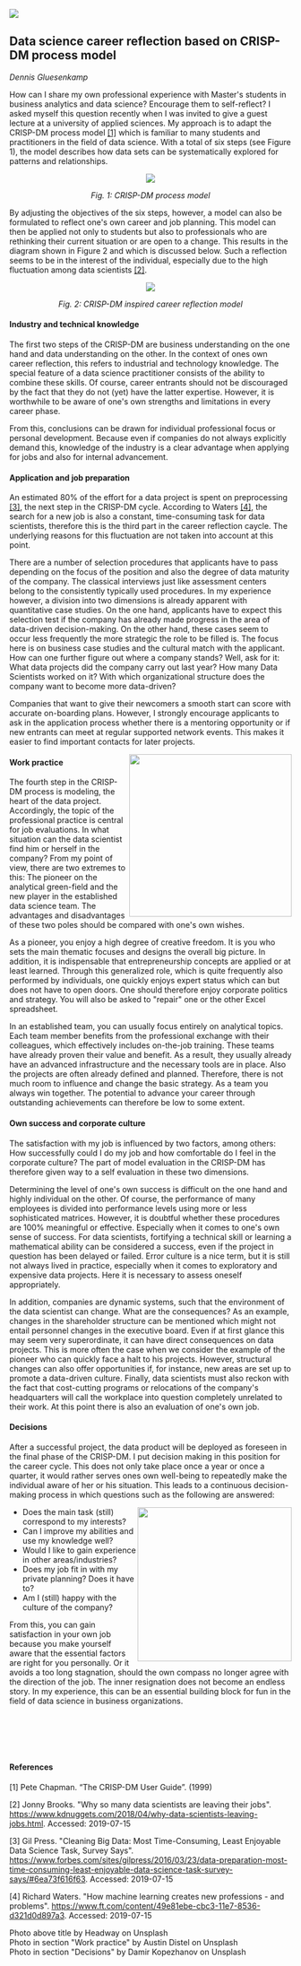 ![](/IMG/title.png)
## Data science career reflection based on CRISP-DM process model
*Dennis Gluesenkamp*

How can I share my own professional experience with Master's students in business analytics and data science? Encourage them to self-reflect? I asked myself this question recently when I was invited to give a guest lecture at a university of applied sciences. My approach is to adapt the CRISP-DM process model [[1]](#ref1) which is familiar to many students and practitioners in the field of data science. With a total of six steps (see Figure 1), the model describes how data sets can be systematically explored for patterns and relationships.

<p align="center"><img src="IMG/crisp-dm.png"></p>
<p align="center"><em>Fig. 1: CRISP-DM process model</em></p>

By adjusting the objectives of the six steps, however, a model can also be formulated to reflect one's own career and job planning. This model can then be applied not only to students but also to professionals who are rethinking their current situation or are open to a change. This results in the diagram shown in Figure 2 and which is discussed below. Such a reflection seems to be in the interest of the individual, especially due to the high fluctuation among data scientists [[2]](#ref2).

<p align="center"><img src="IMG/career-model.png"></p>
<p align="center"><em>Fig. 2: CRISP-DM inspired career reflection model</em></p>

#### Industry and technical knowledge

The first two steps of the CRISP-DM are business understanding on the one hand and data understanding on the other. In the context of ones own career reflection, this refers to industrial and technology knowledge. The special feature of a data science practitioner consists of the ability to combine these skills. Of course, career entrants should not be discouraged by the fact that they do not (yet) have the latter expertise. However, it is worthwhile to be aware of one's own strengths and limitations in every career phase.

From this, conclusions can be drawn for individual professional focus or personal development. Because even if companies do not always explicitly demand this, knowledge of the industry is a clear advantage when applying for jobs and also for internal advancement.

#### Application and job preparation
An estimated 80% of the effort for a data project is spent on preprocessing [[3]](#ref3), the next step in the CRISP-DM cycle. According to Waters [[4]](#ref4), the search for a new job is also a constant, time-consuming task for data scientists, therefore this is the third part in the career reflection caycle. The underlying reasons for this fluctuation are not taken into account at this point.

There are a number of selection procedures that applicants have to pass depending on the focus of the position and also the degree of data maturity of the company. The classical interviews just like assessment centers belong to the consistently typically used procedures. In my experience however, a division into two dimensions is already apparent with quantitative case studies. On the one hand, applicants have to expect this selection test if the company has already made progress in the area of data-driven decision-making. On the other hand, these cases seem to occur less frequently the more strategic the role to be filled is. The focus here is on business case studies and the cultural match with the applicant. How can one further figure out where a company stands? Well, ask for it: What data projects did the company carry out last year? How many Data Scientists worked on it? With which organizational structure does the company want to become more data-driven?

Companies that want to give their newcomers a smooth start can score with accurate on-boarding plans. However, I strongly encourage applicants to ask in the application process whether there is a mentoring opportunity or if new entrants can meet at regular supported network events. This makes it easier to find important contacts for later projects.

<img align="right" width="290" src="IMG/workpractice.png">

#### Work practice
The fourth step in the CRISP-DM process is modeling, the heart of the data project. Accordingly, the topic of the professional practice is central for job evaluations. In what situation can the data scientist find him or herself in the company? From my point of view, there are two extremes to this: The pioneer on the analytical green-field and the new player in the established data science team. The advantages and disadvantages of these two poles should be compared with one's own wishes.

As a pioneer, you enjoy a high degree of creative freedom. It is you who sets the main thematic focuses and designs the overall big picture. In addition, it is indispensable that entrepreneurship concepts are applied or at least learned. Through this generalized role, which is quite frequently also performed by individuals, one quickly enjoys expert status which can but does not have to open doors. One should therefore enjoy corporate politics and strategy. You will also be asked to "repair" one or the other Excel spreadsheet.

In an established team, you can usually focus entirely on analytical topics. Each team member benefits from the professional exchange with their colleagues, which effectively includes on-the-job training. These teams have already proven their value and benefit. As a result, they usually already have an advanced infrastructure and the necessary tools are in place. Also the projects are often already defined and planned. Therefore, there is not much room to influence and change the basic strategy. As a team you always win together. The potential to advance your career through outstanding achievements can therefore be low to some extent.

#### Own success and corporate culture

The satisfaction with my job is influenced by two factors, among others: How successfully could I do my job and how comfortable do I feel in the corporate culture? The part of model evaluation in the CRISP-DM has therefore given way to a self evaluation in these two dimensions.

Determining the level of one's own success is difficult on the one hand and highly individual on the other. Of course, the performance of many employees is divided into performance levels using more or less sophisticated matrices. However, it is doubtful whether these procedures are 100% meaningful or effective. Especially when it comes to one's own sense of success. For data scientists, fortifying a technical skill or learning a mathematical ability can be considered a success, even if the project in question has been delayed or failed. Error culture is a nice term, but it is still not always lived in practice, especially when it comes to exploratory and expensive data projects. Here it is necessary to assess oneself appropriately.

In addition, companies are dynamic systems, such that the environment of the data scientist can change. What are the consequences? As an example, changes in the shareholder structure can be mentioned which might not entail personnel changes in the executive board. Even if at first glance this may seem very superordinate, it can have direct consequences on data projects. This is more often the case when we consider the example of the pioneer who can quickly face a halt to his projects. However, structural changes can also offer opportunities if, for instance, new areas are set up to promote a data-driven culture. Finally, data scientists must also reckon with the fact that cost-cutting programs or relocations of the company's headquarters will call the workplace into question completely unrelated to their work. At this point there is also an evaluation of one's own job.

#### Decisions

After a successful project, the data product will be deployed as foreseen in the final phase of the CRISP-DM. I put decision making in this position for the career cycle. This does not only take place once a year or once a quarter, it would rather serves ones own well-being to repeatedly make the individual aware of her or his situation. This leads to a continuous decision-making process in which questions such as the following are answered:

<img align="right" width="275" src="IMG/decisions.png">

* Does the main task (still) correspond to my interests?
* Can I improve my abilities and use my knowledge well?
* Would I like to gain experience in other areas/industries?
* Does my job fit in with my private planning? Does it have to?
* Am I (still) happy with the culture of the company?

From this, you can gain satisfaction in your own job because you make yourself aware that the essential factors are right for you personally. Or it avoids a too long stagnation, should the own compass no longer agree with the direction of the job. The inner resignation does not become an endless story. In my experience, this can be an essential building block for fun in the field of data science in business organizations.

<br>
<br>
<br>
<br>

#### References

<a id="ref1"></a>[1] Pete Chapman. “The CRISP-DM User Guide”. (1999)

<a id="ref2"></a>[2] Jonny Brooks. "Why so many data scientists are leaving their jobs". https://www.kdnuggets.com/2018/04/why-data-scientists-leaving-jobs.html. Accessed: 2019-07-15

<a id="ref3"></a>[3] Gil Press. "Cleaning Big Data: Most Time-Consuming, Least Enjoyable Data Science Task, Survey Says". https://www.forbes.com/sites/gilpress/2016/03/23/data-preparation-most-time-consuming-least-enjoyable-data-science-task-survey-says/#6ea73f616f63. Accessed: 2019-07-15

<a id="ref4"></a>[4] Richard Waters. "How machine learning creates new professions - and problems". https://www.ft.com/content/49e81ebe-cbc3-11e7-8536-d321d0d897a3. Accessed: 2019-07-15

Photo above title by Headway on Unsplash<br/>
Photo in section "Work practice" by Austin Distel on Unsplash<br/>
Photo in section "Decisions" by Damir Kopezhanov on Unsplash
